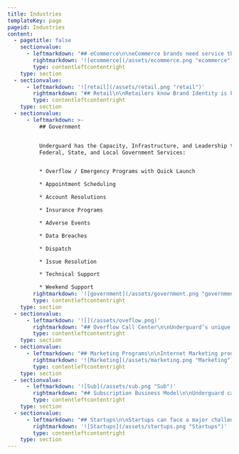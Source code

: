 ```yaml
---
title: Industries
templateKey: page
pageid: Industries
content:
  - pagetitle: false
    sectionvalue:
      - leftmarkdown: "## eCommerce\n\neCommerce brands need service that separates them from their competition, service as a competitive advantage. \x03Underguard has engineered it’s call center capabilities to help our client achieve more. Here are the ways we can help your company:\n\n* Customer Care / Support        \n* Order Taking            \n* Order Verification                       \n* Customer Retention / Saves    \x03\n* Subscription-based billing      \n* Refund Mitigation  \n* User Experience  Support         \n* Technical Support  \n* New Product Launches             \n* Seasonal Support & Sales           \n* Welcome Calling                         \n* Product Support       \x03 \n* First Call Resolution    \n* FAQ       \n* IVR        \n* RMA     \n* CRM"
        rightmarkdown: '![ecommerce](/assets/ecommerce.png "ecommerce")'
        type: contentleftcontentright
    type: section
  - sectionvalue:
      - leftmarkdown: '![retail](/assets/retail.png "retail")'
        rightmarkdown: "## Retail\n\nRetailers know Brand Identity is key to business success. Underguard provides Retail business with the Speed, Quality, and Cost that are critical to business success.\x03\x03\n\nHere is how we can help your Retail business:\r\r\n\n* Inbound Customer Care          \n* Product Returns   \r\n* Order Taking\n* Service Inquiries\n* Appointment Scheduling\n* Grand Openings\n* Customer Cancellations\n* Live Transfers\r\n* Self-Service IVR                       \n* First Call Resolution"
        type: contentleftcontentright
    type: section
  - sectionvalue:
      - leftmarkdown: >-
          ## Government


          Underguard has the Capacity, Infrastructure, and Leadership to support
          Federal, State, and Local Government Services:


          * Overflow / Emergency Programs with Quick Launch

          * Appointment Scheduling

          * Account Resolutions

          * Insurance Programs

          * Adverse Events

          * Data Breaches

          * Dispatch

          * Issue Resolution

          * Technical Support

          * Weekend Support
        rightmarkdown: '![government](/assets/government.png "government")'
        type: contentleftcontentright
    type: section
  - sectionvalue:
      - leftmarkdown: '![](/assets/oveflow.png)'
        rightmarkdown: "## Overflow Call Center\n\nUnderguard’s unique operating model combines the Speed, Quality and Cost for companies seeking a call center Overflow partner and Subcontractor solution. Underguard has the workforce, facilities, IT and economics allowing call centers to deploy inbound and outbound programs in partnership with Underguard and keep the same Quality, Performance and improve upon current Gross Margins.\r\r\n\nUnderguard can support your business Overflow needs:\r\r\n\n* Data Breaches / Adverse Events / Product Recalls\r\n* nbound Customer Care\n* New  & Beta Product Launches\n* Order Taking\n* Seasonal Programs\n* Weekend Support\n* First Call Resolution"
        type: contentleftcontentright
    type: section
  - sectionvalue:
      - leftmarkdown: "## Marketing Programs\n\nInternet Marketing product launches.  Subscription-based product support. Digital Marketing programs. \x03Infomercial Support.  Seasonal Marketing programs. \n\nUnderguard has the experience to meet your Business \x03Marketing needs:\r\r\n\n* Customer Retention / Save-A-Sale Support\n* Order Taking / Order Entry\n* Inbound Sales\r\n* Seasonal Volume Spikes\n* New  & Beta Product Launches\n* Market Expansion\n* US / Canada Support"
        rightmarkdown: '![Marketing](/assets/marketing.png "Marketing")'
        type: contentleftcontentright
    type: section
  - sectionvalue:
      - leftmarkdown: '![Sub](/assets/sub.png "Sub")'
        rightmarkdown: "## Subscription Business Model\n\nUnderguard can elevtate your customer experience while\rhelping you achieve your LTV goals for your business. Discover how we can help you achieve your lifetime value goals.\r\n\n* New Product & Campaign Launches\n* Order Taking\n* Seasonal Programs\n* Weekend Support\n* First Call Resolution\r\n* Customer Retention Support\n* CRM\r\n* Customer Accounts & Billing Support\r\n* Return Merchandise Authorization (RMA)"
        type: contentleftcontentright
    type: section
  - sectionvalue:
      - leftmarkdown: "## Startups\n\nStartups can face a major challenge around customer \x03experience , support needs and meeting SLA’s. A Startup \x03business can experience periods of rapid graoth, scaling \x03quickly, increasing caller demands and with it increasing the number of employees needed to serve your new customers. \x03Underguard has the experience to meet your Startup business needs:\r\r\n\n* Market Expansion\n* US / Canada Support\r\n* Workforce & Capacity planning\n* Qucik Launch Support\r\n* Rapid Scalability"
        rightmarkdown: '![Startups](/assets/startups.png "Startups")'
        type: contentleftcontentright
    type: section
---
```


